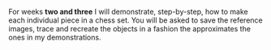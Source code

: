 For weeks **two and three** I will demonstrate, step-by-step, how to make each individual piece in a chess set. You will be asked to save the reference images, trace and recreate the objects in a fashion the approximates the ones in my demonstrations.







